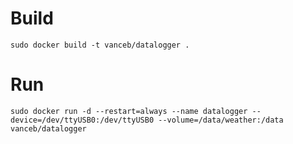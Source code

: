 Build
=====

    sudo docker build -t vanceb/datalogger .

Run
===

    sudo docker run -d --restart=always --name datalogger --device=/dev/ttyUSB0:/dev/ttyUSB0 --volume=/data/weather:/data vanceb/datalogger
